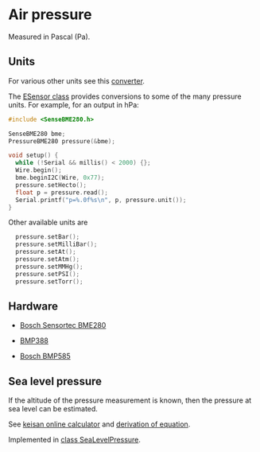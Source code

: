 # Air pressure

Measured in Pascal (Pa).


## Units

For various other units see this
[converter](https://www.beamex.com/resources/pressure-unit-converter/).

The [ESensor class](../classes.md#esensor) provides conversions to
some of the many pressure units. For example, for an output in hPa:

```cpp
#include <SenseBME280.h>

SenseBME280 bme;
PressureBME280 pressure(&bme);

void setup() {
  while (!Serial && millis() < 2000) {};
  Wire.begin();
  bme.beginI2C(Wire, 0x77);
  pressure.setHecto();
  float p = pressure.read();
  Serial.printf("p=%.0f%s\n", p, pressure.unit());
}
```

Other available units are

```cpp
  pressure.setBar();
  pressure.setMilliBar();
  pressure.setAt();
  pressure.setAtm();
  pressure.setMMHg();
  pressure.setPSI();
  pressure.setTorr();
```


## Hardware

- [Bosch Sensortec BME280](../chips/bme280.md)

- [BMP388](https://www.bluedot.space/products/bmp388/)

- [Bosch BMP585](https://www.bosch-sensortec.com/products/environmental-sensors/pressure-sensors/bmp585/)


## Sea level pressure

If the altitude of the pressure measurement is known, then
the pressure at sea level can be estimated.

See [keisan online
calculator](https://keisan.casio.com/exec/system/1224575267) and
[derivation of
equation](https://keisan.casio.com/keisan/image/Convertpressure.pdf).

Implemented in [class SeaLevelPressure](../../src/SeaLevelPressure.h).


